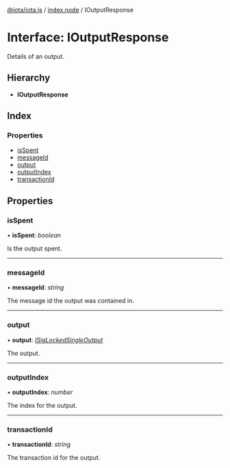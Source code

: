 [@iota/iota.js](../README.md) / [index.node](../modules/index_node.md) / IOutputResponse

# Interface: IOutputResponse

Details of an output.

## Hierarchy

* **IOutputResponse**

## Index

### Properties

* [isSpent](index_node.ioutputresponse.md#isspent)
* [messageId](index_node.ioutputresponse.md#messageid)
* [output](index_node.ioutputresponse.md#output)
* [outputIndex](index_node.ioutputresponse.md#outputindex)
* [transactionId](index_node.ioutputresponse.md#transactionid)

## Properties

### isSpent

• **isSpent**: *boolean*

Is the output spent.

___

### messageId

• **messageId**: *string*

The message id the output was contained in.

___

### output

• **output**: [*ISigLockedSingleOutput*](models_isiglockedsingleoutput.isiglockedsingleoutput.md)

The output.

___

### outputIndex

• **outputIndex**: *number*

The index for the output.

___

### transactionId

• **transactionId**: *string*

The transaction id for the output.
